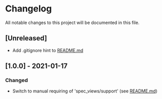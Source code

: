 # Changelog
All notable changes to this project will be documented in this file.

## [Unreleased]
- Add .gitignore hint to [README.md](./README.md#installation)

## [1.0.0] - 2021-01-17
### Changed
- Switch to manual requiring of 'spec_views/support' (see [README.md](./README.md#installation))

